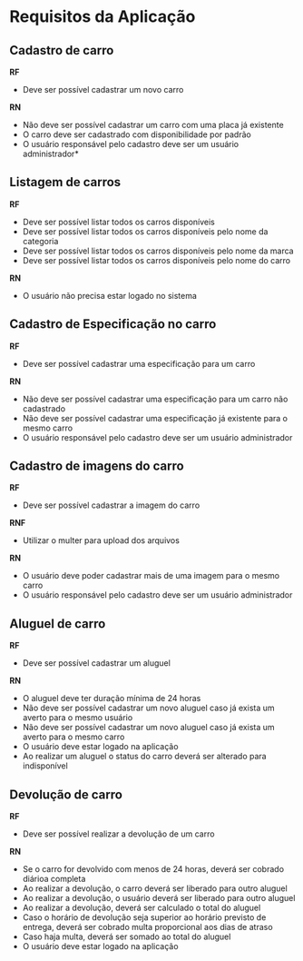 # Requisitos da Aplicação

## Cadastro de carro

**RF**
  - Deve ser possível cadastrar um novo carro

**RN**
  - Não deve ser possível cadastrar um carro com uma placa já existente
  - O carro deve ser cadastrado com disponibilidade por padrão
  - O usuário responsável pelo cadastro deve ser um usuário administrador*

## Listagem de carros

**RF**
  - Deve ser possível listar todos os carros disponíveis
  - Deve ser possível listar todos os carros disponíveis pelo nome da categoria
  - Deve ser possível listar todos os carros disponíveis pelo nome da marca
  - Deve ser possível listar todos os carros disponíveis pelo nome do carro

**RN**
  - O usuário não precisa estar logado no sistema

## Cadastro de Especificação no carro

**RF**
  - Deve ser possível cadastrar uma especificação para um carro

**RN**
  - Não deve ser possível cadastrar uma especificação para um carro não cadastrado
  - Não deve ser possível cadastrar uma especificação já existente para o mesmo carro
  - O usuário responsável pelo cadastro deve ser um usuário administrador

## Cadastro de imagens do carro

**RF**
  - Deve ser possível cadastrar a imagem do carro

**RNF**
  - Utilizar o multer para upload dos arquivos

**RN**
  - O usuário deve poder cadastrar mais de uma imagem para o mesmo carro
  - O usuário responsável pelo cadastro deve ser um usuário administrador

## Aluguel de carro

**RF**
  - Deve ser possível cadastrar um aluguel

**RN**
  - O aluguel deve ter duração mínima de 24 horas
  - Não deve ser possível cadastrar um novo aluguel caso já exista um averto para o mesmo usuário
  - Não deve ser possível cadastrar um novo aluguel caso já exista um averto para o mesmo carro
  - O usuário deve estar logado na aplicação
  - Ao realizar um aluguel o status do carro deverá ser alterado para indisponível

## Devolução de carro

**RF**
  - Deve ser possível realizar a devolução de um carro

**RN**
  -  Se o carro for devolvido com menos de 24 horas, deverá ser cobrado diárioa completa
  - Ao realizar a devolução, o carro deverá ser liberado para outro aluguel
  - Ao realizar a devolução, o usuário deverá ser liberado para outro aluguel
  - Ao realizar a devolução, deverá ser calculado o total do aluguel
  - Caso o horário de devolução seja superior ao horário previsto de entrega, deverá ser cobrado multa proporcional aos dias de atraso
  - Caso haja multa, deverá ser somado ao total do aluguel
  - O usuário deve estar logado na aplicação